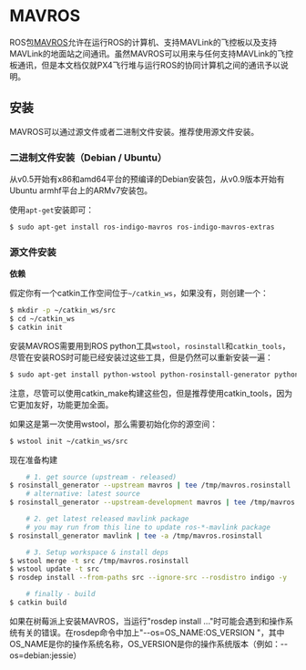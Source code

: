 # MAVROS

ROS包[MAVROS](http://wiki.ros.org/mavros#mavros.2BAC8-Plugins.sys_status)允许在运行ROS的计算机、支持MAVLink的飞控板以及支持MAVLink的地面站之间通讯。虽然MAVROS可以用来与任何支持MAVLink的飞控板通讯，但是本文档仅就PX4飞行堆与运行ROS的协同计算机之间的通讯予以说明。

## 安装

MAVROS可以通过源文件或者二进制文件安装。推荐使用源文件安装。

### 二进制文件安装（Debian / Ubuntu）

从v0.5开始有x86和amd64平台的预编译的Debian安装包，从v0.9版本开始有Ubuntu armhf平台上的ARMv7安装包。

使用`apt-get`安装即可：

```sh
$ sudo apt-get install ros-indigo-mavros ros-indigo-mavros-extras
```

### 源文件安装

**依赖**

假定你有一个catkin工作空间位于`~/catkin_ws`，如果没有，则创建一个：

```sh
$ mkdir -p ~/catkin_ws/src
$ cd ~/catkin_ws
$ catkin init
```

安装MAVROS需要用到ROS python工具`wstool`，`rosinstall`和`catkin_tools`，尽管在安装ROS时可能已经安装过这些工具，但是仍然可以重新安装一遍：

```sh
$ sudo apt-get install python-wstool python-rosinstall-generator python-catkin-tools
```

注意，尽管可以使用catkin_make构建这些包，但是推荐使用catkin_tools，因为它更加友好，功能更加全面。

如果这是第一次使用wstool，那么需要初始化你的源空间：

```sh
$ wstool init ~/catkin_ws/src
```

现在准备构建

```sh
    # 1. get source (upstream - released)
$ rosinstall_generator --upstream mavros | tee /tmp/mavros.rosinstall
    # alternative: latest source
$ rosinstall_generator --upstream-development mavros | tee /tmp/mavros.rosinstall

    # 2. get latest released mavlink package
    # you may run from this line to update ros-*-mavlink package
$ rosinstall_generator mavlink | tee -a /tmp/mavros.rosinstall

    # 3. Setup workspace & install deps
$ wstool merge -t src /tmp/mavros.rosinstall
$ wstool update -t src
$ rosdep install --from-paths src --ignore-src --rosdistro indigo -y

    # finally - build
$ catkin build
```

<aside class="note">
如果在树莓派上安装MAVROS，当运行"rosdep install ..."时可能会遇到和操作系统有关的错误。在rosdep命令中加上"--os=OS_NAME:OS_VERSION "，其中OS_NAME是你的操作系统名称，OS_VERSION是你的操作系统版本（例如：--os=debian:jessie）
</aside>